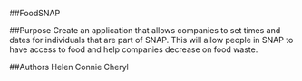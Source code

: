##FoodSNAP

##Purpose
Create an application that allows companies to set times and dates for individuals that are part of SNAP. This will allow people in SNAP to have access to food and help companies decrease on food waste.

##Authors
Helen
Connie
Cheryl


